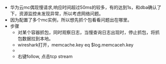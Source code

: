 * 华为云mc偶现慢请求,响应时间超过50ms的较多，有的达到1s，和dba确认了下，资源监控未发现异常，所以考虑网络问题。
* 因为配置了多个mc实例，所以想先抓个包看看问题出在哪里。
* 步骤
  * 对某个容器抓包，同时观察日志，当慢查询日志出现时，停止抓包，将抓包数据拉到本地。
  * wireshark打开，memcache.key eq $log.memcaceh.key
  *
  * 右键follow, 点击tcp stream
  
